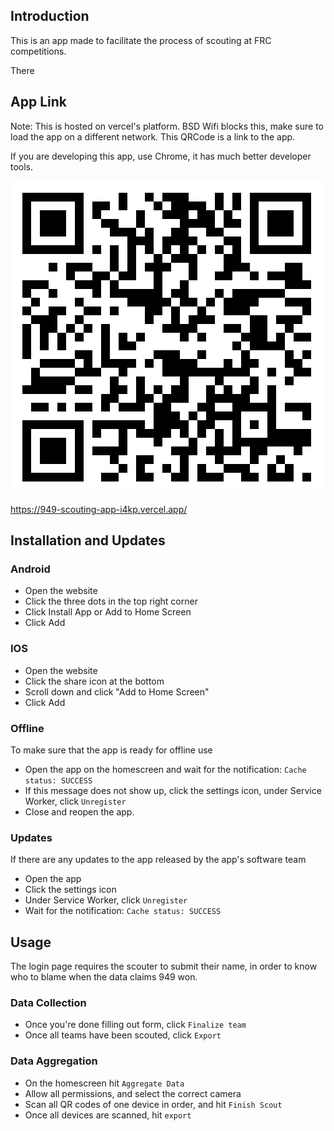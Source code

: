 ## Introduction

This is an app made to facilitate the process of scouting at FRC competitions.

There

## App Link

Note: This is hosted on vercel's platform. BSD Wifi blocks this, make sure to load the app on a different network. This QRCode is a link to the app.

If you are developing this app, use Chrome, it has much better developer tools.

![Scouting App Link](scout-app-link.png)

https://949-scouting-app-i4kp.vercel.app/

## Installation and Updates

### Android

-   Open the website
-   Click the three dots in the top right corner
-   Click Install App or Add to Home Screen
-   Click Add

### IOS

-   Open the website
-   Click the share icon at the bottom
-   Scroll down and click "Add to Home Screen"
-   Click Add

### Offline

To make sure that the app is ready for offline use

-   Open the app on the homescreen and wait for the notification: `Cache status: SUCCESS`
-   If this message does not show up, click the settings icon, under Service Worker, click `Unregister`
-   Close and reopen the app.

### Updates

If there are any updates to the app released by the app's software team

-   Open the app
-   Click the settings icon
-   Under Service Worker, click `Unregister`
-   Wait for the notification: `Cache status: SUCCESS`

## Usage

The login page requires the scouter to submit their name, in order to know who to blame when the data claims 949 won.

### Data Collection

-   Once you're done filling out form, click `Finalize team`
-   Once all teams have been scouted, click `Export`

### Data Aggregation

-   On the homescreen hit `Aggregate Data`
-   Allow all permissions, and select the correct camera
-   Scan all QR codes of one device in order, and hit `Finish Scout`
-   Once all devices are scanned, hit `export`
